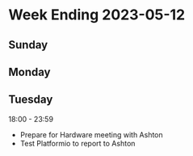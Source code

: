 # Week Ending 2023-05-12

## Sunday

## Monday

## Tuesday

18:00 - 23:59

- Prepare for Hardware meeting with Ashton
- Test Platformio to report to Ashton
